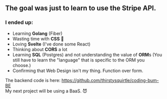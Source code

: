 ## The goal was just to learn to use the Stripe API.
### I ended up:
* Learning **Golang** (Fiber)
* Wasting time with **CSS** 🥹
* Loving **Svelte** (I've done some React)
* Thinking about **CORS** a lot
* Learning **SQL** (Postgres) and not understanding the value of **ORM**s (You still have to learn the "language" that is specific to the ORM you choose.)
* Confirming that Web Design isn't my thing. Function over form.

The backend code is here: https://github.com/thirstysquirtle/coding-bum-BE  
My next project will be using a BaaS. 😈